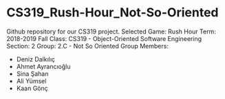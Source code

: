 # CS319_Rush-Hour_Not-So-Oriented
Github repository for our CS319 project. 
Selected Game: Rush Hour
Term: 2018-2019 Fall
Class: CS319 - Object-Oriented Software Engineering
Section: 2
Group: 2.C - Not So Oriented
Group Members:
- Deniz Dalkılıç
- Ahmet Ayrancıoğlu
- Sina Şahan
- Ali Yümsel
- Kaan Gönç

